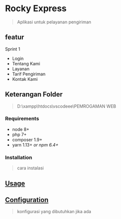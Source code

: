 # Rocky Express
> Aplikasi untuk pelayanan pengiriman

## featur
Sprint 1
* Login
* Tentang Kami
* Layanan
* Tarif Pengiriman
* Kontak Kami

## Keterangan Folder
>D:\xampp\htdocs\vscodeee\PEMROGAMAN WEB


### Requirements

* node 8+
* php 7+
* composer 1.9+
* yarn 1.13+ _or npm 6.4+_

### Installation
> cara instalasi

## [Usage](#usage)
> 


## [Configuration](#configuration)
> konfigurasi yang dibutuhkan jika ada

